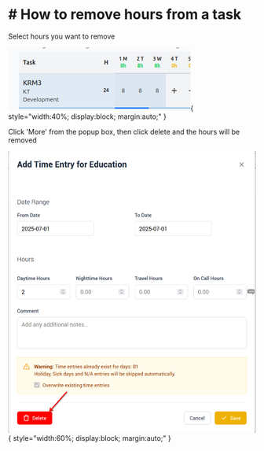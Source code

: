 # # How to remove hours from a task

Select hours you want to remove

![Remove hours](./assets/entry-selection.png){ style="width:40%; display:block; margin:auto;" }

Click 'More' from the popup box, then click delete and the hours will be removed

![Remove hours](./assets/2025-07-08-13-52-39-image.png){ style="width:60%; display:block; margin:auto;" }
